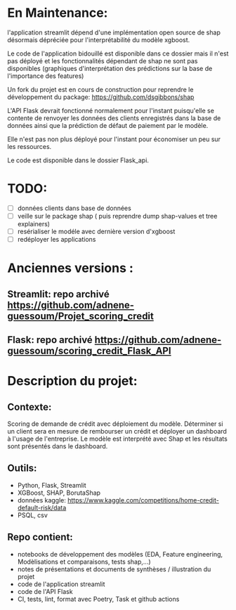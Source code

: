 
# En Maintenance:

l'application streamlit dépend d'une implémentation open source de shap désormais dépréciée pour l'interprétabilité du modèle xgboost.

Le code de l'application bidouillé est disponible dans ce dossier mais il n'est pas déployé et les fonctionnalités dépendant de shap ne sont pas disponibles (graphiques d'interprétation des prédictions sur la base de l'importance des features)

Un fork du projet est en cours de construction pour reprendre le développement du package: https://github.com/dsgibbons/shap

L'API Flask devrait fonctionné normalement pour l'instant puisqu'elle se contente de renvoyer les données des clients enregistrés dans la base de données ainsi que la prédiction de défaut de paiement par le modèle.

Elle n'est pas non plus déployé pour l'instant pour économiser un peu sur les ressources.

Le code est disponible dans le dossier Flask_api.

# TODO:
- [ ] données clients dans base de données
- [ ] veille sur le package shap ( puis reprendre dump shap-values et tree explainers)
- [ ] resérialiser le modéle avec dernière version d'xgboost
- [ ] redéployer les applications

# Anciennes versions :

## Streamlit: repo archivé https://github.com/adnene-guessoum/Projet_scoring_credit
## Flask: repo archivé https://github.com/adnene-guessoum/scoring_credit_Flask_API

# Description du projet:

## Contexte:

Scoring de demande de crédit avec déploiement du modèle. Déterminer si un client sera en mesure de rembourser un crédit et déployer un dashboard à l'usage de l'entreprise. Le modèle est interprété avec Shap et les résultats sont présentés dans le dashboard.

## Outils:

- Python, Flask, Streamlit
- XGBoost, SHAP, BorutaShap
- données kaggle: https://www.kaggle.com/competitions/home-credit-default-risk/data
- PSQL, csv

## Repo contient:

- notebooks de développement des modèles (EDA, Feature engineering, Modèlisations et comparaisons, tests shap,...)
- notes de présentations et documents de synthèses / illustration du projet
- code de l'application streamlit
- code de l'API Flask
- CI, tests, lint, format avec Poetry, Task et github actions
